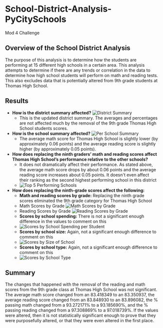 # School-District-Analysis-PyCitySchools
Mod 4 Challenge
## Overview of the School District Analysis
The purpose of this analysis is to determine how the students are performing at 15 different high schools in a certain area. This analysis attempts to determine if there are any trends or correlation in the data to determine how high school students will perform on math and reading tests. This also excludes data that is potentially altered from 9th grade students at Thomas High School.
## Results
* **How is the district summary affected?** ![District Summary](https://user-images.githubusercontent.com/101011641/161463874-61931102-88d4-4364-9bf9-f8f0a839e494.png)
  * This is the updated district summary. The averages and percentages are not affected much by the removal of the 9th grade Thomas High School students scores. 
* **How is the school summary affected?** ![Per School Summary](https://user-images.githubusercontent.com/101011641/161464293-1a0a5160-3d6a-49df-912f-f2129f3706aa.png)
  * The average math score for Thomas High School is slightly lower (by approximately 0.06 points) and the average reading score is slightly higher (by approximately 0.05 points).
* **How does replacing the ninth graders’ math and reading scores affect Thomas High School’s performance relative to the other schools?** 
  * It does not dramatically affect their performance. As stated above, the average math score drops by about 0.06 points and the average reading score increases about 0.05 points. It doesn't even affect their ranking as the second highest performing school in this district
  * ![Top 5 Performing Schools](https://user-images.githubusercontent.com/101011641/161467186-d61746ba-4bb2-4584-a1ed-3f493b3834c9.png)
* **How does replacing the ninth-grade scores affect the following:**
  * **Math and reading scores by grade:** Replacing the ninth grade scores eliminated the 9th grade category for Thomas High School
   * Math Scores by Grade  ![Math Scores by Grade](https://user-images.githubusercontent.com/101011641/161465286-e7ca4d8e-28fc-44b4-b702-a83d5151c0e2.png)
   * Reading Scores by Grade  ![Reading Scores by Grade](https://user-images.githubusercontent.com/101011641/161465294-d20e621c-4639-45e3-b258-c1917d42ecfc.png)
  * **Scores by school spending:** There is not a significant enough difference in the values to comment on this
   * ![Scores by School Spending per Student](https://user-images.githubusercontent.com/101011641/161465901-2bc96632-bd78-44ce-a880-eec032a8d8ec.png)
  * **Scores by school size:** Again, not a significant enough difference to comment on this
   * ![Scores by Size of School](https://user-images.githubusercontent.com/101011641/161466106-d6851e6e-260d-45a6-ae0c-47cd0fe984e7.png)
  * **Scores by school type:** Again, not a significant enough difference to comment on this
   * ![Scores by School Type](https://user-images.githubusercontent.com/101011641/161466321-e542937a-7363-4cb4-bb27-3f4d21ae2f73.png)
## Summary
The changes that happened with the removal of the reading and math scores from the 9th grade class at Thomas High School was not significant. The average math score changed from an 83.418349 to an 83.350937, the average reading score changed from an 83.848930 to an 83.896082, the % passing math changed from a 93.272171% to a 93.185690%, and the % passing reading changed from a 97.308869% to a 97.018739%. 
If the values were altered, then it is not statistically significant enough to prove that they were purposefully altered, or that they were even altered in the first place.
